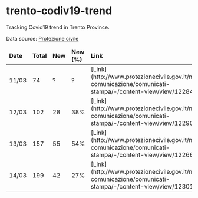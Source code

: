 # trento-codiv19-trend

Tracking Covid19 trend in Trento Province.

Data source: [Protezione civile](http://www.protezionecivile.gov.it/media-comunicazione/comunicati-stampa)


<table>
  <thead>
    <tr>
      <td><b>Date</b></td>
      <td><b>Total</b></td>
      <td><b>New</b></td>
      <td><b>New (%)</b></td>
      <td><b>Link</b></td>
    </tr>
  </thead>
  <tbody>
    <tr>
      <td>11/03</td>
      <td>74</td>
      <td>?</td>
      <td>?</td>
      <td>[Link](http://www.protezionecivile.gov.it/media-comunicazione/comunicati-stampa/-/content-view/view/1228409)</td>
    </tr>
    <tr>
      <td>12/03</td>
      <td>102</td>
      <td>28</td>
      <td>38%</td>
      <td>[Link](http://www.protezionecivile.gov.it/media-comunicazione/comunicati-stampa/-/content-view/view/1229047)</td>
    </tr>
    <tr>
      <td>13/03</td>
      <td>157</td>
      <td>55</td>
      <td>54%</td>
      <td>[Link](http://www.protezionecivile.gov.it/media-comunicazione/comunicati-stampa/-/content-view/view/1226619)</td>
    </tr>
    <tr>
      <td>14/03</td>
      <td>199</td>
      <td>42</td>
      <td>27%</td>
      <td>[Link](http://www.protezionecivile.gov.it/media-comunicazione/comunicati-stampa/-/content-view/view/1230113)</td>
    </tr>
  </tbody>
</table>
